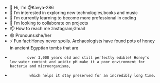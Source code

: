 - 👋 Hi, I’m @Kavya-286
- 👀 I’m interested in exploring new technologies,books and music
- 🌱 I’m currently learning to become more professional in coding
- 💞️ I’m looking to collaborate on projects
- 📫 How to reach me :Instagram,Gmail
- 😄 Pronouns:she/her
- ⚡ Fun fact:Honey never spoils. Archaeologists have found pots of honey in ancient Egyptian tombs that are
-             over 3,000 years old and still perfectly edible! Honey’s low water content and acidic pH make it a poor environment for bacteria and microorganisms,
-              which helps it stay preserved for an incredibly long time.

<!---
Kavya-286/Kavya-286 is a ✨ special ✨ repository because its `README.md` (this file) appears on your GitHub profile.
You can click the Preview link to take a look at your changes.
--->
